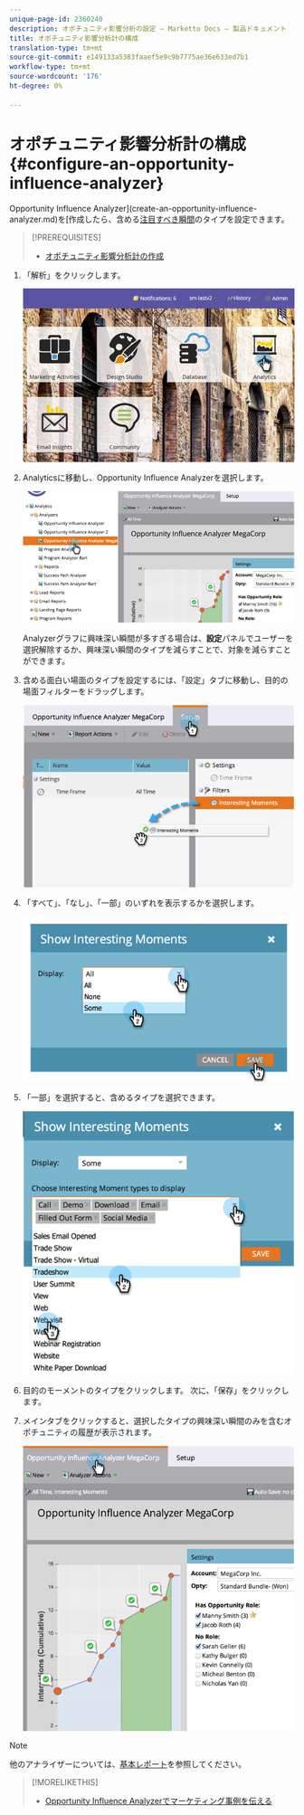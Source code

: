 ```yaml
---
unique-page-id: 2360240
description: オポチュニティ影響分析の設定 — Marketto Docs — 製品ドキュメント
title: オポチュニティ影響分析計の構成
translation-type: tm+mt
source-git-commit: e149133a5383faaef5e9c9b7775ae36e633ed7b1
workflow-type: tm+mt
source-wordcount: '176'
ht-degree: 0%

---
```



# オポチュニティ影響分析計の構成{#configure-an-opportunity-influence-analyzer}

Opportunity Influence Analyzer](create-an-opportunity-influence-analyzer.md)を[作成したら、含める[注目すべき瞬間](/help/marketo/product-docs/marketo-sales-insight/msi-for-salesforce/features/tabs-in-the-msi-panel/interesting-moments/interesting-moments-overview.md)のタイプを設定できます。

>[!PREREQUISITES]
>
>* [オポチュニティ影響分析計の作成](create-an-opportunity-influence-analyzer.md)


1. 「解析」をクリックします。

   ![](assets/login-to-analytics.png)

1. Analyticsに移動し、Opportunity Influence Analyzerを選択します。

   ![](assets/image2014-9-17-12-3a28-3a33.png)

   Analyzerグラフに興味深い瞬間が多すぎる場合は、**設定**&#x200B;パネルでユーザーを選択解除するか、興味深い瞬間のタイプを減らすことで、対象を減らすことができます。

1. 含める面白い場面のタイプを設定するには、「設定」タブに移動し、目的の場面フィルターをドラッグします。

   ![](assets/image2014-9-17-12-3a29-3a10.png)

1. 「すべて」、「なし」、「一部」のいずれを表示するかを選択します。

   ![](assets/image2014-9-17-12-3a29-3a18.png)

1. 「一部」を選択すると、含めるタイプを選択できます。

   ![](assets/image2014-9-17-12-3a29-3a39.png)

1. 目的のモーメントのタイプをクリックします。 次に、「保存」をクリックします。
1. メインタブをクリックすると、選択したタイプの興味深い瞬間のみを含むオポチュニティの履歴が表示されます。

   ![](assets/image2014-9-17-12-3a29-3a58.png)

>[!NOTE]
>
>他のアナライザーについては、[基本レポート](http://docs.marketo.com/display/docs/basic+reporting)を参照してください。

>[!MORELIKETHIS]
>
>* [Opportunity Influence Analyzerでマーケティング事例を伝える](tell-the-marketing-story-with-an-opportunity-influence-analyzer.md)

